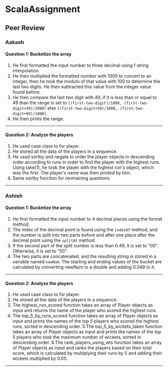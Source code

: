 # ScalaAssignment

## Peer Review 

### Aakash

#### Question 1: Bucketize the array
1. He first formatted the input number to three decimal using f string interpolation.
2. He then multiplied the formatted number with 1000 to convert to an integer, then he took the modulo of that value with 100 to determine the last two digits. He then subtracted this value from the integer value found before.
3. He then compare the last two digit with 49, if it is less than or equal to 49 than the range is set to ```[(first-two-digit)/1000, (first-two-digit+49)/1000]``` else ```[(first-two-digit+50)/1000, (first-two-digit+99)/1000]```.
4. He then prints the range.

<hr>

#### Question 2: Analyze the players
1. He used case class to for player.
2. He stored all the data of the players in a sequence.
3. He used sortby and negate to order the player objects in descending order according to runs in order to find the player with the highest runs. Using take(1), he took the player with the highest run's object, which was the first. The player's name was then printed by him.
4. Same sortby function for renmaining questions.

<hr>

### Ashish

#### Question 1: Bucketize the array
1. He first formatted the input number to 4 decimal places using the format method.
2. The index of the decimal point is found using the ```indexOf``` method, and the number is split into two parts before and after one place after the decimal point using the ```splitAt``` method.
3. If the second part of the split number is less than 0.49, it is set to "00". Otherwise, it is set to "50".
4. The two parts are concatenated, and the resulting string is stored in a variable named ```newNum```. The starting and ending values of the bucket are calculated by converting newNum to a double and adding 0.049 to it.

<hr>

#### Question 2: Analyze the players
1. He used case class to for player.
2. He stored all the data of the players in a sequence.
3. The highest_run_scored function takes an array of Player objects as input and returns the name of the player who scored the highest runs.
4. The top_5_by_runs_scored function takes an array of Player objects as input and prints the names of the top 5 players who scored the highest runs, sorted in descending order.
5.The top_5_by_wickets_taken function takes an array of Player objects as input and prints the names of the top 5 players who took the maximum number of wickets, sorted in descending order.
6.The rank_players_using_wts function takes an array of Player objects as input and ranks the players based on their total score, which is calculated by multiplying their runs by 5 and adding their wickets multiplied by 0.05.

<hr>
